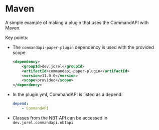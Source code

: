 # Maven

A simple example of making a plugin that uses the CommandAPI with Maven.

Key points:

- The `commandapi-paper-plugin` dependency is used with the provided scope

  ```xml
  <dependency>
      <groupId>dev.jorel</groupId>
      <artifactId>commandapi-paper-plugin</artifactId>
      <version>11.0.0</version>
      <scope>provided</scope>
  </dependency>
  ```

- In the plugin.yml, CommandAPI is listed as a depend:

  ```yaml
  depend:
      - CommandAPI
  ```

- Classes from the NBT API can be accessed in `dev.jorel.commandapi.nbtapi`
